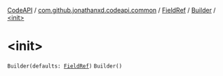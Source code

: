 [CodeAPI](../../../index.md) / [com.github.jonathanxd.codeapi.common](../../index.md) / [FieldRef](../index.md) / [Builder](index.md) / [&lt;init&gt;](.)

# &lt;init&gt;

`Builder(defaults: `[`FieldRef`](../index.md)`)`
`Builder()`